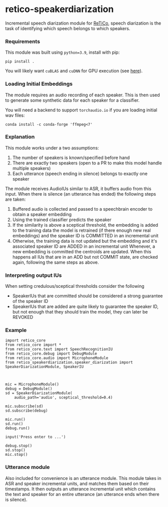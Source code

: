 # retico-speakerdiarization

Incremental speech diarization module for [ReTiCo](https://github.com/retico-team), speech diarization is the task of identifying which speech belongs to which speakers.

### Requirements

This module was built using `python=3.9`, install with pip:
```
pip install .
```
You will likely want `cuBLAS` and `cuDNN` for GPU execution (see [here](https://pytorch.org/get-started/locally/)).

### Loading Initial Embeddings

The module requires an audio recording of each speaker. This is then used to generate some synthetic data for each speaker for a classifier.

You will need a backend to support `torchaudio.io` if you are loading initial wav files:
```
conda install -c conda-forge 'ffmpeg<7'
```
### Explanation

This module works under a two assumptions:
1. The number of speakers is known/specified before hand
2. There are exactly two speakers (open to a PR to make this model handle multiple speakers)
3. Each utterance (speech ending in silence) belongs to exactly one speaker

The module receives AudioIUs similar to ASR, it buffers audio from this input. When there is silence (an utterance has ended) the following steps are taken:
1. Buffered audio is collected and passed to a speechbrain encoder to obtain a speaker embedding
2. Using the trained classifier predicts the speaker
3. If the similarity is above a sceptical threshold, the embedding is added to the training data the model is retrained (if there enough new real embeddings) and the speaker ID is COMMITTED in an incremental unit
4. Otherwise, the training data is not updated but the embedding and it's associated speaker ID are ADDED in an incremental unit
Whenever, a new embedding is committed the centroids are updated. When this happens all IUs that are in an ADD but not COMMIT state, are checked again, following the same steps as above.

### Interpreting output IUs

When setting credulous/sceptical thresholds consider the following
- SpeakerIUs that are committed should be considered a strong guarantee of the speaker ID
- SpeakerIUs that are added are quite likely to guarantee the speaker ID, but not enough that they should train the model, they can later be REVOKED

### Example
```
import retico_core
from retico_core import *
from retico_core.text import SpeechRecognitionIU
from retico_core.debug import DebugModule
from retico_core.audio import MicrophoneModule
from retico_speakerdiarization.speaker_diarization import SpeakerDiarizationModule, SpeakerIU



mic = MicrophoneModule()
debug = DebugModule()
sd = SpeakerDiarizationModule(
    audio_path='audio', sceptical_threshold=0.4)

mic.subscribe(sd)
sd.subscribe(debug)

mic.run()
sd.run()
debug.run()

input('Press enter to ...')

debug.stop()
sd.stop()
mic.stop()

```
### Utterance module
Also included for convenience is an utterance module. This module takes in ASR and speaker incremental units, and matches them based on their timestamps. It then outputs an utterance incremental unit which contains the text and speaker for an entire utterance (an utterance ends when there is silence).
